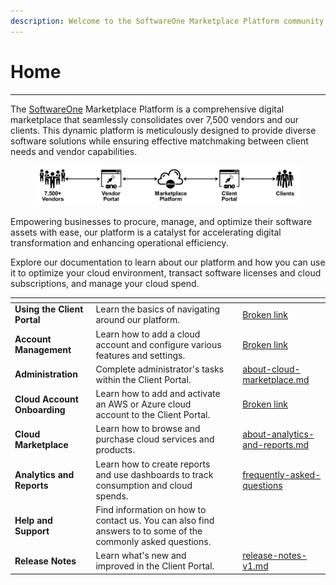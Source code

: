 ```yaml
---
description: Welcome to the SoftwareOne Marketplace Platform community!
---
```


# Home

***

The [SoftwareOne](https://softwareone.com) Marketplace Platform is a comprehensive digital marketplace that seamlessly consolidates over 7,500 vendors and our clients. This dynamic platform is meticulously designed to provide diverse software solutions while ensuring effective matchmaking between client needs and vendor capabilities.

<div align="left">

<figure><img src=".gitbook/assets/image (235).png" alt=""><figcaption></figcaption></figure>

</div>

Empowering businesses to procure, manage, and optimize their software assets with ease, our platform is a catalyst for accelerating digital transformation and enhancing operational efficiency.

Explore our documentation to learn about our platform and how you can use it to optimize your cloud environment, transact software licenses and cloud subscriptions, and manage your cloud spend.

<table data-view="cards"><thead><tr><th></th><th></th><th></th><th data-hidden data-card-target data-type="content-ref"></th></tr></thead><tbody><tr><td><strong>Using the Client Portal</strong></td><td>Learn the basics of navigating around our platform.</td><td></td><td><a href="broken-reference">Broken link</a></td></tr><tr><td><strong>Account Management</strong></td><td>Learn how to add a cloud account and configure various features and settings.</td><td></td><td><a href="broken-reference">Broken link</a></td></tr><tr><td><strong>Administration</strong></td><td>Complete administrator's tasks within the Client Portal.</td><td></td><td><a href="cloud-marketplace/about-cloud-marketplace.md">about-cloud-marketplace.md</a></td></tr><tr><td><strong>Cloud Account Onboarding</strong></td><td>Learn how to add and activate an AWS or Azure cloud account to the Client Portal.</td><td></td><td><a href="broken-reference">Broken link</a></td></tr><tr><td><strong>Cloud Marketplace</strong></td><td>Learn how to browse and purchase cloud services and products.</td><td></td><td><a href="analytics-and-reports/about-analytics-and-reports.md">about-analytics-and-reports.md</a></td></tr><tr><td><strong>Analytics and Reports</strong></td><td>Learn how to create reports and use dashboards to track consumption and cloud spends. </td><td></td><td><a href="help-and-support/frequently-asked-questions/">frequently-asked-questions</a></td></tr><tr><td><strong>Help and Support</strong></td><td>Find information on how to contact us. You can also find answers to to some of the commonly asked questions.</td><td></td><td></td></tr><tr><td><strong>Release Notes</strong></td><td>Learn what's new and improved in the Client Portal. </td><td></td><td><a href="release-notes/release-notes-v1.md">release-notes-v1.md</a></td></tr></tbody></table>
